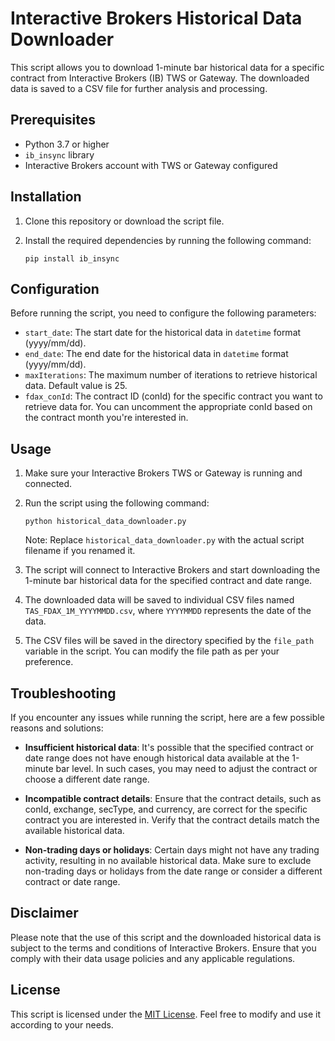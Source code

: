# Interactive Brokers Historical Data Downloader

This script allows you to download 1-minute bar historical data for a specific contract from Interactive Brokers (IB) TWS or Gateway. The downloaded data is saved to a CSV file for further analysis and processing.

## Prerequisites

- Python 3.7 or higher
- `ib_insync` library
- Interactive Brokers account with TWS or Gateway configured

## Installation

1. Clone this repository or download the script file.
2. Install the required dependencies by running the following command:

   ```
   pip install ib_insync
   ```

## Configuration

Before running the script, you need to configure the following parameters:

- `start_date`: The start date for the historical data in `datetime` format (yyyy/mm/dd).
- `end_date`: The end date for the historical data in `datetime` format (yyyy/mm/dd).
- `maxIterations`: The maximum number of iterations to retrieve historical data. Default value is 25.
- `fdax_conId`: The contract ID (conId) for the specific contract you want to retrieve data for. You can uncomment the appropriate conId based on the contract month you're interested in.

## Usage

1. Make sure your Interactive Brokers TWS or Gateway is running and connected.
2. Run the script using the following command:

   ```
   python historical_data_downloader.py
   ```

   Note: Replace `historical_data_downloader.py` with the actual script filename if you renamed it.

3. The script will connect to Interactive Brokers and start downloading the 1-minute bar historical data for the specified contract and date range.
4. The downloaded data will be saved to individual CSV files named `TAS_FDAX_1M_YYYYMMDD.csv`, where `YYYYMMDD` represents the date of the data.
5. The CSV files will be saved in the directory specified by the `file_path` variable in the script. You can modify the file path as per your preference.

## Troubleshooting

If you encounter any issues while running the script, here are a few possible reasons and solutions:

- **Insufficient historical data**: It's possible that the specified contract or date range does not have enough historical data available at the 1-minute bar level. In such cases, you may need to adjust the contract or choose a different date range.

- **Incompatible contract details**: Ensure that the contract details, such as conId, exchange, secType, and currency, are correct for the specific contract you are interested in. Verify that the contract details match the available historical data.

- **Non-trading days or holidays**: Certain days might not have any trading activity, resulting in no available historical data. Make sure to exclude non-trading days or holidays from the date range or consider a different contract or date range.

## Disclaimer

Please note that the use of this script and the downloaded historical data is subject to the terms and conditions of Interactive Brokers. Ensure that you comply with their data usage policies and any applicable regulations.

## License

This script is licensed under the [MIT License](LICENSE). Feel free to modify and use it according to your needs.
